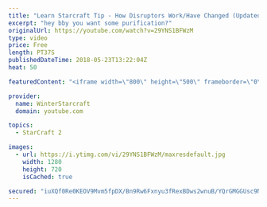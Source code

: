 ```yaml
---
title: "Learn Starcraft Tip - How Disruptors Work/Have Changed (Updated Patch 4.0 2018)"
excerpt: "hey bby you want some purification?"
originalUrl: https://youtube.com/watch?v=29YNS1BFWzM
type: video
price: Free
length: PT37S
publishedDateTime: 2018-05-23T13:22:04Z
heat: 50

featuredContent: "<iframe width=\"800\" height=\"500\" frameborder=\"0\" src=\"https://www.youtube.com/embed/29YNS1BFWzM\" allow=\"accelerometer; autoplay; encrypted-media; gyroscope; picture-in-picture\" allowfullscreen></iframe>"

provider:
  name: WinterStarcraft
  domain: youtube.com

topics:
  - StarCraft 2

images:
  - url: https://i.ytimg.com/vi/29YNS1BFWzM/maxresdefault.jpg
    width: 1280
    height: 720
    isCached: true

secured: "iuXQf0Re0KEOV9Mvm5fpDX/Bn9Rw6Fxnyu3fRexBDws2wnuB/YQrGMGGUsc9N0VwVReGSKlb+ArE3NOHoO3VO2a4WJIjeOMAqmWsNo36Qj2Q0g92OF9lEseig25FXl9liglc8TZHSDBPEzIvOl+uSJMJ6IZSR7sAQvnFj6lZd55rRj19oV6ph8GLEmv28o7Pvwtt7DjfVHVtC9pZWTJNDTucoWK1HrH2CFrva9L8RFre1Bu/U6uR2CtwPwh7ziI3D3PmZWA3U+T1I4RhMrGeH7ZZq5NljHr4G0suUc6loYgntjjQZ6E8g5uI0aVJYb/LsS2EF1jwcvXg7cjH1H5cF6Vl0Tr7AA/r7pgk54qPqp/hHRKAdSWbVZCy6O2GvarIMO9MoOr5KyrnzohvFT5HXDjbbzBkwzKUALExpsP8/JE=;cv+vShs/KCoPBQu6pCTKsg=="
---
```


